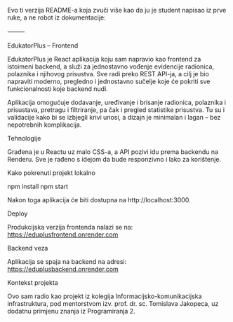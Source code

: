 Evo ti verzija README-a koja zvuči više kao da ju je student napisao iz prve ruke, a ne robot iz dokumentacije:

⸻

EdukatorPlus – Frontend

EdukatorPlus je React aplikacija koju sam napravio kao frontend za istoimeni backend, a služi za jednostavno vođenje evidencije radionica, polaznika i njihovog prisustva. Sve radi preko REST API-ja, a cilj je bio napraviti moderno, pregledno i jednostavno sučelje koje će pokriti sve funkcionalnosti koje backend nudi.

Aplikacija omogućuje dodavanje, uređivanje i brisanje radionica, polaznika i prisustava, pretragu i filtriranje, pa čak i pregled statistike prisustva. Tu su i validacije kako bi se izbjegli krivi unosi, a dizajn je minimalan i lagan – bez nepotrebnih komplikacija.

Tehnologije

Građena je u Reactu uz malo CSS-a, a API pozivi idu prema backendu na Renderu. Sve je rađeno s idejom da bude responzivno i lako za korištenje.

Kako pokrenuti projekt lokalno

npm install
npm start

Nakon toga aplikacija će biti dostupna na http://localhost:3000.

Deploy

Produkcijska verzija frontenda nalazi se na:
https://eduplusfrontend.onrender.com

Backend veza

Aplikacija se spaja na backend na adresi:
https://eduplusbackend.onrender.com

Kontekst projekta

Ovo sam radio kao projekt iz kolegija Informacijsko-komunikacijska infrastruktura, pod mentorstvom izv. prof. dr. sc. Tomislava Jakopeca, uz dodatnu primjenu znanja iz Programiranja 2.